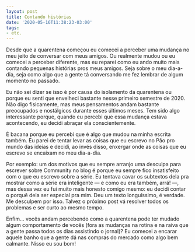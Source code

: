 ```yaml
---
layout: post
title: Contando histórias
date: '2020-05-16T11:38:23-03:00'
tags:
- etc.
---
```

Desde que a quarentena começou eu comecei a perceber uma mudança no meu jeito de conversar com meus amigos. Ou realmente mudou ou eu comecei a perceber diferente, mas eu reparei como eu ando muito mais contando pequenas histórias pros meus amigos. Seja sobre o meu dia-a-dia, seja como algo que a gente tá conversando me fez lembrar de algum momento no passado.

Eu não sei dizer se isso é por causa do isolamento da quarentena ou porque eu senti que envelheci bastante nesse primeiro semestre de 2020. Não digo fisicamente, mas meus pensamentos andam bastante preocupados e nostálgicos durante esses últimos meses. Tem sido algo interessante porque, quando eu percebi que essa mudança estava acontecendo, eu decidi abraçar ela conscientemente.

É bacana porque eu percebi que é algo que mudou na minha escrita também. Eu parei de tentar levar as coisas que eu escrevo no Pão pro mundo das ideias e decidi, ao invés disso, enxergar onde as coisas que eu escrevo se encaixam no meu dia-a-dia.

Por exemplo: um dos motivos que eu sempre arranjo uma desculpa para escrever sobre Community no blog é porque eu sempre fico insatisfeito com o que eu escrevo sobre a série. Eu tentava cavar os subtextos dela pra mostrar como a série era inteligente — e como eu era também, arrá! —, mas dessa vez eu fui muito mais honesto comigo mesmo: eu decidi contar o porquê dela ser especial pra mim. Deu um texto longuíssimo, é verdade. Me desculpem por isso. Talvez o próximo post vá resolver todos os problemas e ser curto ao mesmo tempo.

Enfim… vocês andam percebendo como a quarentena pode ter mudado algum comportamento de vocês (fora as mudanças na rotina e na raiva que a gente passa todos os dias assistindo o jornal)? Eu comecei a encarar aquele banho que a gente dá nas compras do mercado como algo bem calmante. Nisso eu sou bom!

